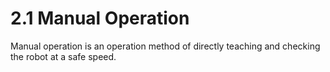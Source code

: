 # 2.1 Manual Operation

Manual operation is an operation method of directly teaching and checking the robot at a safe speed.

